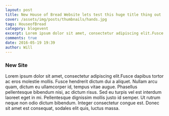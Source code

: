 ```yaml
---
layout: post
title: New House of Bread Website lets test this huge title thing out
cover: /assets/img/posts/thumbnails/hands.jpg
tags: HouseofBread
category: blogevent
excerpt: Lorem ipsum dolor sit amet, consectetur adipiscing elit.Fusce dapibus tortor ac eros molestie mollis. Fusce hendrerit dictum dui a aliquet.
comments: true
date: 2016-05-19 19:39
author: Will
---
```


### New Site

Lorem ipsum dolor sit amet, consectetur adipiscing elit.Fusce dapibus tortor ac eros molestie mollis. Fusce hendrerit dictum dui a aliquet. Nullam arcu quam, dictum eu ullamcorper id, tempus vitae augue. Phasellus pellentesque bibendum nisi, ac dictum risus. Sed eu turpis vel est interdum laoreet eget in mi. Pellentesque dignissim mollis justo id semper. Ut rutrum neque non odio dictum bibendum. Integer consectetur congue est. Donec sit amet est consequat, sodales elit quis, luctus massa.
